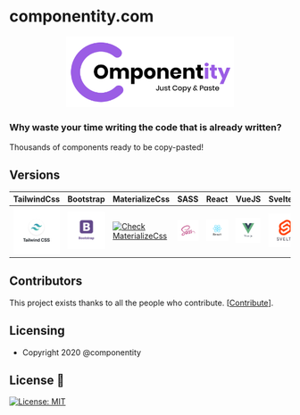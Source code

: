 # componentity.com

<div align="center"><img src="./assets/logos/componentity.png" alt="componentity - thousands of components ready tobe copy-pasted" width="300"/></div>

### Why waste your time writing the code that is already written?

Thousands of components ready to be copy-pasted!


## Versions

|TailwindCss|Bootstrap|MaterializeCss|SASS|React|VueJS|SvelteJS|WordPress|Flutter|Frontity|
| --- | --- | --- | --- | --- | --- | --- | --- | --- | ---| 
| <a href="https://componentity.com/category/tailwindcss" target="_blank">![Check TailwindCss](./assets/logos/tailwindcss.png)</a>  |  <a href="https://componentity.com/category/bootstrap" target="_blank">![Check Bootstrap](./assets/logos/bootstrap.png)</a>  |  <a href="https://componentity.com/category/materializecss" target="_blank">![Check MaterializeCss](./assets/logos/materialize.png)</a>  |  <a href="https://componentity.com/category/sass" target="_blank">![Check sass](./assets/logos/sass.png)</a>  |  <a href="https://componentity.com/category/reactjs" target="_blank">![Check ReactJS](./assets/logos/reactjs.png)</a>  |  <a href="https://componentity.com/category/vuejs" target="_blank">![Check VueJS](./assets/logos/vuejs.png)</a>  |  <a href="https://componentity.com/category/sveltejs" target="_blank">![Check SvelteJS](./assets/logos/sveltejs.png)</a>  |  <a href="https://componentity.com/category/wordpress" target="_blank">![Check wordpress](./assets/logos/wordpress.png)</a>  |  <a href="https://componentity.com/category/flutter" target="_blank">![Check flutter](./assets/logos/flutter.png)</a>  |  <a href="https://componentity.com/category/frontity" target="_blank">![Check frontity](./assets/logos/frontity.png)</a>  |

## Contributors
This project exists thanks to all the people who contribute. [[Contribute](CONTRIBUTING.md)].


## Licensing

- Copyright 2020 @componentity

## License :scroll:

[![License: MIT](https://img.shields.io/badge/License-MIT-yellow.svg)](https://opensource.org/licenses/MIT)  
